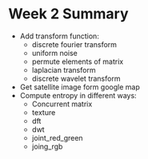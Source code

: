 # Week 2 Summary
- Add transform function:
	- discrete fourier transform
	- uniform noise
	- permute elements of matrix
	- laplacian transform
	- discrete wavelet transform
- Get satellite image form google map
- Compute entropy in different ways:
	- Concurrent matrix
	- texture
	- dft
	- dwt
	- joint_red_green
	- joing_rgb